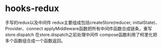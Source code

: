 # hooks-redux
手写的redux以及中间件
redux主要组成包括createStore(reducer, initialState)、Provider、connect
applyMiddleware函数把所有中间件函数合成链条，重写store.dispatch
在store.dispatch之前处理中间件
compose函数利用了柯里化把多个函数组合成一个函数返回。